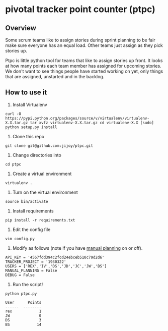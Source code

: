 # pivotal tracker point counter (ptpc)

## Overview

Some scrum teams like to assign stories during sprint planning to be fair make sure everyone has an equal load. Other teams just assign as they pick stories up.

Ptpc is little python tool for teams that like to assign stories up front. It looks at how many points each team member has assigned for upcoming stories. We don't want to see things people have started working on yet, only things that are assigned, unstarted and in the backlog.

## How to use it

1. Install Virtualenv

`curl -O https://pypi.python.org/packages/source/v/virtualenv/virtualenv-X.X.tar.gz
tar xvfz virtualenv-X.X.tar.gz
cd virtualenv-X.X
[sudo] python setup.py install`

1. Clone this repo

`git clone git@github.com:jijoy/ptpc.git`

1. Change directories into

`cd ptpc`

1. Create a virtual environment

`virtualenv .`

1. Turn on the virtual environment

`source bin/activate`

1. Install requirements

`pip install -r requirements.txt`

1. Edit the config file

`vim config.py`

1. Modify as follows (note if you have [manual planning](https://www.pivotaltracker.com/blog/manual-planning-trackers-ui-api/) on or off).

```
API_KEY = '4567fdd394c2fcd24ebceb510c79d2d6'
TRACKER_PROJECT = '1930322'
USERS = ['REX','IV','DS','JD','JC','JW','BS']
MANUAL_PLANNING = False
DEBUG = False
```

1. Run the script!

```
python ptpc.py

User      Points
------  --------
rex            1
JW             0
DS             3
BS            14
```



